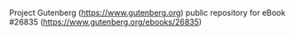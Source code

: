 Project Gutenberg (https://www.gutenberg.org) public repository for eBook #26835 (https://www.gutenberg.org/ebooks/26835)
